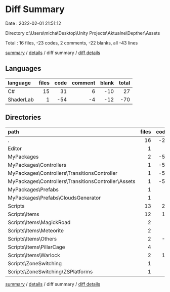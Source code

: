 # Diff Summary

Date : 2022-02-01 21:51:12

Directory c:\Users\micha\Desktop\Unity Projects\Aktualne\Depther\Assets

Total : 16 files,  -23 codes, 2 comments, -22 blanks, all -43 lines

[summary](results.md) / [details](details.md) / diff summary / [diff details](diff-details.md)

## Languages
| language | files | code | comment | blank | total |
| :--- | ---: | ---: | ---: | ---: | ---: |
| C# | 15 | 31 | 6 | -10 | 27 |
| ShaderLab | 1 | -54 | -4 | -12 | -70 |

## Directories
| path | files | code | comment | blank | total |
| :--- | ---: | ---: | ---: | ---: | ---: |
| . | 16 | -23 | 2 | -22 | -43 |
| Editor | 1 | 3 | 3 | 0 | 6 |
| MyPackages | 2 | -53 | -4 | -12 | -69 |
| MyPackages\Controllers | 1 | -54 | -4 | -12 | -70 |
| MyPackages\Controllers\TransitionsController | 1 | -54 | -4 | -12 | -70 |
| MyPackages\Controllers\TransitionsController\Assets | 1 | -54 | -4 | -12 | -70 |
| MyPackages\Prefabs | 1 | 1 | 0 | 0 | 1 |
| MyPackages\Prefabs\CloudsGenerator | 1 | 1 | 0 | 0 | 1 |
| Scripts | 13 | 27 | 3 | -10 | 20 |
| Scripts\Items | 12 | 19 | 3 | -11 | 11 |
| Scripts\Items\MagickRoad | 2 | 0 | 0 | 0 | 0 |
| Scripts\Items\Meteorite | 2 | 1 | 2 | 0 | 3 |
| Scripts\Items\Others | 2 | -3 | -1 | -4 | -8 |
| Scripts\Items\PillarCage | 4 | 6 | 0 | -6 | 0 |
| Scripts\Items\Warlock | 2 | 15 | 2 | -1 | 16 |
| Scripts\ZoneSwitching | 1 | 8 | 0 | 1 | 9 |
| Scripts\ZoneSwitching\ZSPlatforms | 1 | 8 | 0 | 1 | 9 |

[summary](results.md) / [details](details.md) / diff summary / [diff details](diff-details.md)